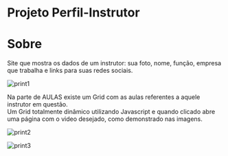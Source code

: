 # Projeto Perfil-Instrutor

# Sobre
Site que mostra os dados de um instrutor: sua foto, nome, função, empresa que trabalha e links para suas redes sociais.

![print1](https://user-images.githubusercontent.com/64203633/162043159-fc295684-e4e2-4cc2-8eaf-24f18bc3e6a9.png)

Na parte de AULAS existe um Grid com as aulas referentes a aquele instrutor em questão. <br>
Um Grid totalmente dinâmico utilizando Javascript e quando clicado abre uma página com o video desejado, como demonstrado nas imagens.

![print2](https://user-images.githubusercontent.com/64203633/162043175-30541f3b-1b3f-4414-af78-430bb9566e18.png)

![print3](https://user-images.githubusercontent.com/64203633/162043193-749d72cf-9bce-445a-a8f2-4e12aca7a15c.png)

